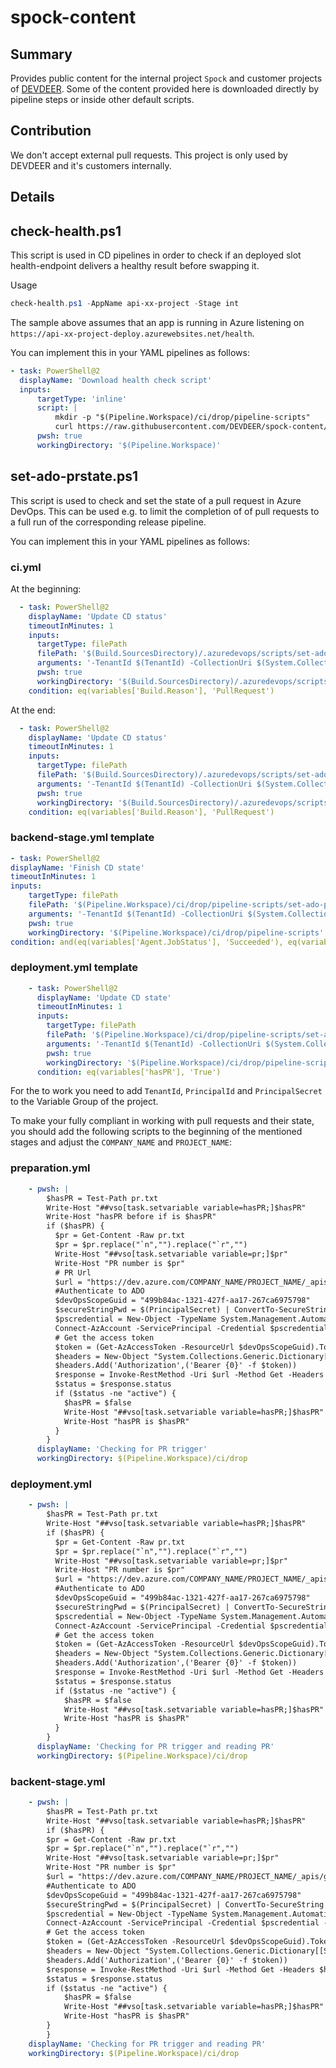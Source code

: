 # spock-content

## Summary

Provides public content for the internal project `Spock` and customer projects of [DEVDEER](https://devdeer.com). Some of the content provided here is downloaded directly by pipeline steps or inside other default scripts.

## Contribution

We don't accept external pull requests. This project is only used by DEVDEER and it's customers internally.

## Details

## check-health.ps1

This script is used in CD pipelines in order to check if an deployed slot health-endpoint delivers a healthy result before swapping it.

Usage

```powershell
check-health.ps1 -AppName api-xx-project -Stage int
```

The sample above assumes that an app is running in Azure listening on `https://api-xx-project-deploy.azurewebsites.net/health`.

You can implement this in your YAML pipelines as follows:

```yaml
- task: PowerShell@2
  displayName: 'Download health check script'
  inputs:
      targetType: 'inline'
      script: |
          mkdir -p "$(Pipeline.Workspace)/ci/drop/pipeline-scripts"
          curl https://raw.githubusercontent.com/DEVDEER/spock-content/main/scripts/check-health.ps1 -o "$(Pipeline.Workspace)/ci/drop/pipeline-scripts/check-health.ps1"
      pwsh: true
      workingDirectory: '$(Pipeline.Workspace)'
```
## set-ado-prstate.ps1

This script is used to check and set the state of a pull request in Azure DevOps. This can be used e.g. to limit the completion of of pull requests to a full run of the corresponding release pipeline.

You can implement this in your YAML pipelines as follows:

### ci.yml
At the beginning:
```yaml
  - task: PowerShell@2    
    displayName: 'Update CD status'
    timeoutInMinutes: 1
    inputs:
      targetType: filePath
      filePath: '$(Build.SourcesDirectory)/.azuredevops/scripts/set-ado-prstate.ps1'
      arguments: '-TenantId $(TenantId) -CollectionUri $(System.CollectionUri) -ProjectName $(System.TeamProject) -PrincipalId $(PrincipalId) -PrincipalSecret $(PrincipalSecret) -PullRequestId $(pr) -StatusState "Waiting" -StatusDescription "CD is waiting for CI"'
      pwsh: true
      workingDirectory: '$(Build.SourcesDirectory)/.azuredevops/scripts/'
    condition: eq(variables['Build.Reason'], 'PullRequest')
```

At the end:
```yaml
  - task: PowerShell@2    
    displayName: 'Update CD status'
    timeoutInMinutes: 1
    inputs:
      targetType: filePath
      filePath: '$(Build.SourcesDirectory)/.azuredevops/scripts/set-ado-prstate.ps1'
      arguments: '-TenantId $(TenantId) -CollectionUri $(System.CollectionUri) -ProjectName $(System.TeamProject) -PrincipalId $(PrincipalId) -PrincipalSecret $(PrincipalSecret) -PullRequestId $(pr) -StatusState "Waiting" -StatusDescription "CD is waiting for Integration stage deployment"'
      pwsh: true
      workingDirectory: '$(Build.SourcesDirectory)/.azuredevops/scripts/'
    condition: eq(variables['Build.Reason'], 'PullRequest')
```

### backend-stage.yml template
```yaml
- task: PowerShell@2
displayName: 'Finish CD state'
timeoutInMinutes: 1
inputs:
    targetType: filePath
    filePath: '$(Pipeline.Workspace)/ci/drop/pipeline-scripts/set-ado-prstate.ps1'
    arguments: '-TenantId $(TenantId) -CollectionUri $(System.CollectionUri) -ProjectName $(System.TeamProject) -PrincipalId $(PrincipalId) -PrincipalSecret $(PrincipalSecret) -PullRequestId $(pr) -StatusState "Succeeded" -StatusDescription ""'
    pwsh: true
    workingDirectory: '$(Pipeline.Workspace)/ci/drop/pipeline-scripts'
condition: and(eq(variables['Agent.JobStatus'], 'Succeeded'), eq(variables['hasPR'], 'True'), eq('${{ parameters.StageShort }}', 'prod'))
```

### deployment.yml template
```yaml
    - task: PowerShell@2
      displayName: 'Update CD state'
      timeoutInMinutes: 1
      inputs:
        targetType: filePath
        filePath: '$(Pipeline.Workspace)/ci/drop/pipeline-scripts/set-ado-prstate.ps1'
        arguments: '-TenantId $(TenantId) -CollectionUri $(System.CollectionUri) -ProjectName $(System.TeamProject) -PrincipalId $(PrincipalId) -PrincipalSecret $(PrincipalSecret) -PullRequestId $(pr) -StatusState "Waiting" -StatusDescription "CD is deploying to ${{ parameters.StageShort }} stage"'
        pwsh: true
        workingDirectory: '$(Pipeline.Workspace)/ci/drop/pipeline-scripts'
      condition: eq(variables['hasPR'], 'True')
```

For the to work you need to add `TenantId`, `PrincipalId` and `PrincipalSecret` to the Variable Group of the project.

To make your fully compliant in working with pull requests and their state, you should add the following scripts to the beginning of the mentioned stages and adjust the `COMPANY_NAME` and `PROJECT_NAME`:

### preparation.yml
```yaml
    - pwsh: |                            
        $hasPR = Test-Path pr.txt
        Write-Host "##vso[task.setvariable variable=hasPR;]$hasPR"
        Write-Host "hasPR before if is $hasPR"
        if ($hasPR) {
          $pr = Get-Content -Raw pr.txt
          $pr = $pr.replace("`n","").replace("`r","")
          Write-Host "##vso[task.setvariable variable=pr;]$pr"
          Write-Host "PR number is $pr"
          # PR Url
          $url = "https://dev.azure.com/COMPANY_NAME/PROJECT_NAME/_apis/git/repositories/PROJECT_NAME/pullRequests/" + $pr + "?api-version=7.0"
          #Authenticate to ADO
          $devOpsScopeGuid = "499b84ac-1321-427f-aa17-267ca6975798"
          $secureStringPwd = $(PrincipalSecret) | ConvertTo-SecureString -AsPlainText -Force
          $pscredential = New-Object -TypeName System.Management.Automation.PSCredential -ArgumentList $(PrincipalId), $secureStringPwd
          Connect-AzAccount -ServicePrincipal -Credential $pscredential -Tenant $(TenantId)
          # Get the access token
          $token = (Get-AzAccessToken -ResourceUrl $devOpsScopeGuid).Token
          $headers = New-Object "System.Collections.Generic.Dictionary[[String],[String]]"
          $headers.Add('Authorization',('Bearer {0}' -f $token))
          $response = Invoke-RestMethod -Uri $url -Method Get -Headers $headers -ContentType application/json
          $status = $response.status
          if ($status -ne "active") {
            $hasPR = $false
            Write-Host "##vso[task.setvariable variable=hasPR;]$hasPR"
            Write-Host "hasPR is $hasPR"
          }
        }
      displayName: 'Checking for PR trigger'
      workingDirectory: $(Pipeline.Workspace)/ci/drop

```

### deployment.yml
```yaml
    - pwsh: |                            
        $hasPR = Test-Path pr.txt
        Write-Host "##vso[task.setvariable variable=hasPR;]$hasPR"
        if ($hasPR) {
          $pr = Get-Content -Raw pr.txt
          $pr = $pr.replace("`n","").replace("`r","")
          Write-Host "##vso[task.setvariable variable=pr;]$pr"
          Write-Host "PR number is $pr"
          $url = "https://dev.azure.com/COMPANY_NAME/PROJECT_NAME/_apis/git/repositories/PROJECT_NAME/pullRequests/" + $pr + "?api-version=7.0"
          #Authenticate to ADO
          $devOpsScopeGuid = "499b84ac-1321-427f-aa17-267ca6975798"
          $secureStringPwd = $(PrincipalSecret) | ConvertTo-SecureString -AsPlainText -Force
          $pscredential = New-Object -TypeName System.Management.Automation.PSCredential -ArgumentList $(PrincipalId), $secureStringPwd
          Connect-AzAccount -ServicePrincipal -Credential $pscredential -Tenant $(TenantId)
          # Get the access token
          $token = (Get-AzAccessToken -ResourceUrl $devOpsScopeGuid).Token
          $headers = New-Object "System.Collections.Generic.Dictionary[[String],[String]]"
          $headers.Add('Authorization',('Bearer {0}' -f $token))
          $response = Invoke-RestMethod -Uri $url -Method Get -Headers $headers -ContentType application/json
          $status = $response.status
          if ($status -ne "active") {
            $hasPR = $false
            Write-Host "##vso[task.setvariable variable=hasPR;]$hasPR"
            Write-Host "hasPR is $hasPR"
          }
        }
      displayName: 'Checking for PR trigger and reading PR'
      workingDirectory: $(Pipeline.Workspace)/ci/drop
```

### backent-stage.yml
```yaml
    - pwsh: |
        $hasPR = Test-Path pr.txt
        Write-Host "##vso[task.setvariable variable=hasPR;]$hasPR"
        if ($hasPR) {
        $pr = Get-Content -Raw pr.txt
        $pr = $pr.replace("`n","").replace("`r","")
        Write-Host "##vso[task.setvariable variable=pr;]$pr"
        Write-Host "PR number is $pr"
        $url = "https://dev.azure.com/COMPANY_NAME/PROJECT_NAME/_apis/git/repositories/PROJECT_NAME/pullRequests/" + $pr + "?api-version=7.0"
        #Authenticate to ADO
        $devOpsScopeGuid = "499b84ac-1321-427f-aa17-267ca6975798"
        $secureStringPwd = $(PrincipalSecret) | ConvertTo-SecureString -AsPlainText -Force
        $pscredential = New-Object -TypeName System.Management.Automation.PSCredential -ArgumentList $(PrincipalId), $secureStringPwd
        Connect-AzAccount -ServicePrincipal -Credential $pscredential -Tenant $(TenantId)
        # Get the access token
        $token = (Get-AzAccessToken -ResourceUrl $devOpsScopeGuid).Token
        $headers = New-Object "System.Collections.Generic.Dictionary[[String],[String]]"
        $headers.Add('Authorization',('Bearer {0}' -f $token))
        $response = Invoke-RestMethod -Uri $url -Method Get -Headers $headers -ContentType application/json
        $status = $response.status
        if ($status -ne "active") {
            $hasPR = $false
            Write-Host "##vso[task.setvariable variable=hasPR;]$hasPR"
            Write-Host "hasPR is $hasPR"
        }
        }
    displayName: 'Checking for PR trigger and reading PR'
    workingDirectory: $(Pipeline.Workspace)/ci/drop
```

